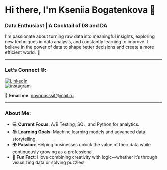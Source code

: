 # Hi there, I'm Kseniia Bogatenkova 👋  
### Data Enthusiast | A Cocktail of DS and DA  

I'm passionate about turning raw data into meaningful insights, exploring new techniques in data analysis, and constantly learning to improve. I believe in the power of data to shape better decisions and create a more efficient world. 🚀  

---

### Let’s Connect 🌐:  

[![LinkedIn](https://img.shields.io/badge/LinkedIn-0077B5?style=for-the-badge&logo=linkedin&logoColor=white)](https://www.linkedin.com/in/kseniia-bogatenkova/)  
[![Instagram](https://img.shields.io/badge/Instagram-E4405F?style=for-the-badge&logo=instagram&logoColor=white)](https://www.instagram.com/xenibogat/)  

📧 **Email me**: [novopasssit@mail.ru](mailto:novopasssit@mail.ru)

---

### About Me:  
- 💻 **Current Focus**: A/B Testing, SQL, and Python for analytics.  
- 📚 **Learning Goals**: Machine learning models and advanced data storytelling.  
- 🌍 **Passion**: Helping businesses unlock the value of their data while continuously growing as a professional.  
- 🎨 **Fun Fact**: I love combining creativity with logic—whether it’s through visualizing data or solving puzzles!  



